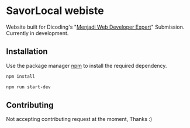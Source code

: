 # SavorLocal webiste

Website built for Dicoding's "[Menjadi Web Developer Expert](https://www.dicoding.com/academies/219)" Submission. Currently in development.

## Installation

Use the package manager [npm](https://www.npmjs.com/package/npm) to install the required dependency.

```bash
npm install

npm run start-dev
```

## Contributing

Not accepting contributing request at the moment, Thanks :)
